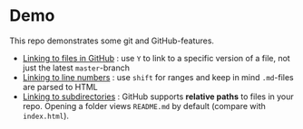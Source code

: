 # Demo

This repo demonstrates some git and GitHub-features.

- [Linking to files in GitHub](linking.md) : use `Y` to link to a specific
  version of a file, not just the latest `master`-branch
- [Linking to line numbers](linking_linenumbers.md) : use `shift` for ranges and
  keep in mind `.md`-files are parsed to HTML
- [Linking to subdirectories](relative_links.md) : GitHub supports **relative
  paths** to files in your repo. Opening a folder views `README.md` by default
  (compare with `index.html`).

